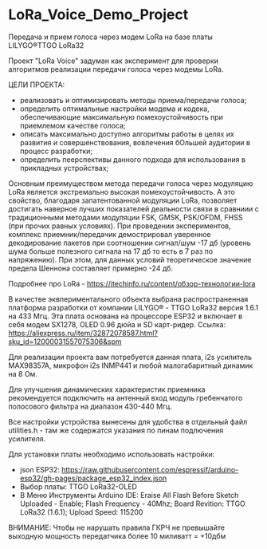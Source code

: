# LoRa_Voice_Demo_Project
Передача и прием голоса через модем LoRa на базе платы LILYGO®TTGO LoRa32 

Проект "LoRa Voice" задуман как эксперимент для проверки алгоритмов реализации передачи голоса через модемы LoRa.
 
 ЦЕЛИ ПРОЕКТА:
 - реализовать и оптимизировать методы приема/передачи голоса;
 - определить оптимальные настройки модема и кодека, обеспечивающие максимальную помехоустойчивость при приемлемом качестве голоса; 
 - описать максимально доступно алгоритмы работы в целях их развития и совершенствования, вовлечения бОльшей аудитории в процесс разработки;
 - определить пеерспективы данного подхода для использования в прикладных устройствах; 

Основным преимуществом метода передачи голоса через модуляцию LoRa является экстремально высокая помехоустойчивость. 
А это свойство, благодаря запатентованной модуляции LoRa, позволяет достигать наверное лучших показателей деальности 
связи в сравниии с традиционными методами модуляции FSK, GMSK, PSK/OFDM, FHSS (при прочих равных условиях). 
При проведении экспериментов, комплекс приемник/передачик демострировал уверенное декодирование пакетов 
при соотношении сигнал/шум -17 дб (уровень шума больше полезного сигнала на 17 дб то есть в 7 раз по напряжению). 
При этом, для данных условий теоретическое значение предела Шеннона составляет примерно -24 дб.

Подробнее про LoRa - https://itechinfo.ru/content/обзор-технологии-lora

В качестве эквпериментального объекта выбрана распространенная платформа разработки от компании LILYGO®  - TTGO LoRa32 версия 1.6.1 на 433 Мгц. 
Эта плата основана на процессоре ESP32 и включает в себя модем SX1278, OLED 0.96 дюйа и SD карт-ридер. 
Ссылка: https://aliexpress.ru/item/32872078587.html?sku_id=12000031557075306&spm

Для реализации проекта вам потребуется данная плата, i2s усилитель MAX98357A, микрофон i2s INMP441 и любой малогабаритный динамик на 8 Ом. 

Для улучшения динамических характеристик приемника рекомендуется подключить на антенный вход модуль гребенчатого полосового фильтра на диапазон 430-440 Мгц.

Все настройки устройства вынесены для удобства в отдельный файл utilities.h - там же содержатся указания по пинам подлючения усилителя.

Для установки платы необходимо использовать настройки:

 - json ESP32: https://raw.githubusercontent.com/espressif/arduino-esp32/gh-pages/package_esp32_index.json
 - Выбор платы: TTGO LoRa32-OLED
 - В Меню Инструменты Arduino IDE: Eraise All Flash Before Sketch Uploaded - Enable; Flash Frequency - 40Mhz; Board Revition: TTGO LoRa32 (1.6.1); Upload Speed: 115200

ВНИМАНИЕ: Чтобы не нарушать правила ГКРЧ не превышайте выходную мощность передатчика более 10 миливатт = +10дбм 
